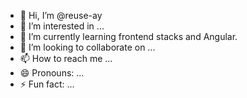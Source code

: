 - 👋 Hi, I’m @reuse-ay
- 👀 I’m interested in ...
- 🌱 I’m currently learning frontend stacks and Angular.
- 💞️ I’m looking to collaborate on ...
- 📫 How to reach me ...
- 😄 Pronouns: ...
- ⚡ Fun fact: ...

<!---
reuse-ay/reuse-ay is a ✨ special ✨ repository because its `README.md` (this file) appears on your GitHub profile.
You can click the Preview link to take a look at your changes.
--->
